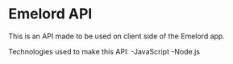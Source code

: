 # Emelord API

This is an API made to be used on client side of the Emelord app.

Technologies used to make this API:
-JavaScript
-Node.js
